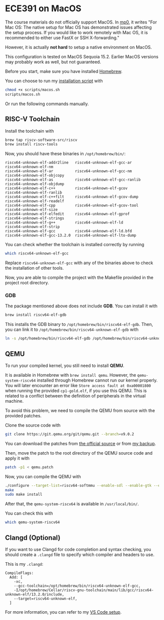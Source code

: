 # ECE391 on MacOS

The course materials do not officially support MacOS.
In [mp0](https://courses.grainger.illinois.edu/ece391/fa2024/secure/assignments/mp/mp0/mp0_fa24.pdf),
it writes "For Mac OS:
The native setup for Mac OS has demonstrated issues affecting the setup process. If you would like to work
remotely with Mac OS, it is recommended to either use FastX or SSH X-forwarding."

However, it is actually **not hard** to setup a native environment on MacOS.

This configuration is tested on MacOS Sequoia 15.2.
Earlier MacOS versions may probably work as well, but not guaranteed.

Before you start, make sure you have installed [Homebrew](https://brew.sh).

You can choose to run my [installation script](./scripts/macos.sh) with

```sh
chmod +x scripts/macos.sh
scripts/macos.sh
```

Or run the following commands manually.

## RISC-V Toolchain

Install the toolchain with

```sh
brew tap riscv-software-src/riscv
brew install riscv-tools
```

Now, you should have these binaries in `/opt/homebrew/bin/`:

```text
riscv64-unknown-elf-addr2line   riscv64-unknown-elf-gcc-ar      riscv64-unknown-elf-nm        
riscv64-unknown-elf-ar          riscv64-unknown-elf-gcc-nm      riscv64-unknown-elf-objcopy   
riscv64-unknown-elf-as          riscv64-unknown-elf-gcc-ranlib  riscv64-unknown-elf-objdump   
riscv64-unknown-elf-c++         riscv64-unknown-elf-gcov        riscv64-unknown-elf-ranlib    
riscv64-unknown-elf-c++filt     riscv64-unknown-elf-gcov-dump   riscv64-unknown-elf-readelf   
riscv64-unknown-elf-cpp         riscv64-unknown-elf-gcov-tool   riscv64-unknown-elf-size      
riscv64-unknown-elf-elfedit     riscv64-unknown-elf-gprof       riscv64-unknown-elf-strings   
riscv64-unknown-elf-g++         riscv64-unknown-elf-ld          riscv64-unknown-elf-strip     
riscv64-unknown-elf-gcc         riscv64-unknown-elf-ld.bfd                                    
riscv64-unknown-elf-gcc-13.2.0  riscv64-unknown-elf-lto-dump
```

You can check whether the toolchain is installed correctly by running

```sh
which riscv64-unknown-elf-gcc
```

Replace `riscv64-unknown-elf-gcc` with any of the binaries above to check the installation of other tools.

Now, you are able to compile the project with the Makefile provided in the project root directory.

### GDB

The package mentioned above does not include **GDB**. You can install it with

```sh
brew install riscv64-elf-gdb
```

This installs the GDB binary to `/opt/homebrew/bin/riscv64-elf-gdb`.
Then, you can link it to `/opt/homebrew/bin/riscv64-unknown-elf-gdb` with

```sh
ln -s /opt/homebrew/bin/riscv64-elf-gdb /opt/homebrew/bin/riscv64-unknown-elf-gdb
```

## QEMU

To run your compiled kernel, you still need to install **QEMU**.

It is available in Homebrew with `brew install qemu`.
However, the `qemu-system-riscv64` installed through Homebrew cannot run our kernel properly.
You will later encounter an error like `Store access fault at 0xa00001800` when running the provided `cp1-gold.elf`,
if you use this QEMU.
This is related to a conflict between the definition of peripherals in the virtual machine.

To avoid this problem, we need to compile the QEMU from source with the provided patches.

Clone the source code with

```sh
git clone https://git.qemu.org/git/qemu.git --branch=v9.0.2
```

You can download the patches from [the official source](http://courses.grainger.illinois.edu/ece391/fa2024/secure/assignments/mp/mp0/qemu.patch)
or from [my backup](./resources/qemu.patch).

Then, move the patch to the root directory of the QEMU source code and apply it with

```sh
patch -p1 < qemu.patch
```

Now, you can compile the QEMU with

```sh
./configure --target-list=riscv64-softmmu --enable-sdl --enable-gtk --enable-vnc --enable-cocoa --enable-system --disable-werror
make
sudo make install
```

After that, the `qemu-system-riscv64` is available in `/usr/local/bin/`.

You can check this with

```sh
which qemu-system-riscv64
```

## Clangd (Optional)

If you want to use Clangd for code completion and syntax checking,
you should create a `.clangd` file to specify which compiler and headers to use.

This is my `.clangd`:

```
CompileFlags:
  Add: [
    -xc,
    --gcc-toolchain=/opt/homebrew/bin/riscv64-unknown-elf-gcc,
    -I/opt/homebrew/Cellar/riscv-gnu-toolchain/main/lib/gcc/riscv64-unknown-elf/13.2.0/include,
    --target=riscv64-unknown-elf,
  ]
```

For more information, you can refer to my [VS Code setup](./vscode.md).